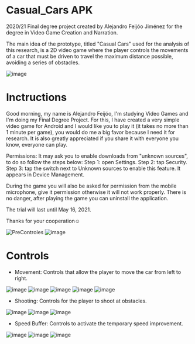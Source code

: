 # Casual_Cars APK

2020/21
Final degree project created by Alejandro Feijóo Jiménez for the degree in Video Game Creation and Narration.

The main idea of the prototype, titled "Casual Cars" used for the analysis of this research, is a 2D video game where the player controls the movements of a car that must be driven to travel the maximum distance possible, avoiding a series of obstacles. 

![image](https://user-images.githubusercontent.com/46814661/140646412-a638f428-99b9-4733-90cd-f441222cfefc.png)

# Inctructions

Good morning, my name is Alejandro Feijóo, I'm studying Video Games and I'm doing my Final Degree Project. For this, I have created a very simple video game for Android and I would like you to play it (it takes no more than 1 minute per game), you would do me a big favor because I need it for research. It is also greatly appreciated if you share it with everyone you know, everyone can play.

Permissions:
It may ask you to enable downloads from "unknown sources", to do so follow the steps below: 
Step 1: open Settings. Step 2: tap Security. Step 3: tap the switch next to Unknown sources to enable this feature. It appears in Device Management.

During the game you will also be asked for permission from the mobile microphone, give it permission otherwise it will not work properly. There is no danger, after playing the game you can uninstall the application.

The trial will last until May 16, 2021.

Thanks for your cooperation☺

![PreControles](https://user-images.githubusercontent.com/46814661/140646537-692e7b02-3412-47fe-b73e-7cbf75dae1e6.png)
![image](https://user-images.githubusercontent.com/46814661/140646446-69b3232a-452f-4efb-9009-83ff559c883a.png)

# Controls

- Movement: Controls that allow the player to move the car from left to right.

![image](https://user-images.githubusercontent.com/46814661/140646593-78dd0d16-eab1-470a-82da-a7113b88489b.png)
![image](https://user-images.githubusercontent.com/46814661/140646599-f94d4639-9301-476f-9b1e-a03a6b6e65f9.png)
![image](https://user-images.githubusercontent.com/46814661/140646603-28c05a7e-16aa-4eb3-8fb4-8cdb6d382157.png)
![image](https://user-images.githubusercontent.com/46814661/140646604-9efff05c-150b-4d2a-9dd7-cd2da154c6ce.png)
![image](https://user-images.githubusercontent.com/46814661/140646612-b6bba64b-42c2-4d90-9de5-f22e01a5f34a.png)

- Shooting: Controls for the player to shoot at obstacles.

![image](https://user-images.githubusercontent.com/46814661/140646616-01bfdd05-66aa-4cec-847b-e2ad2b8fbb55.png)
![image](https://user-images.githubusercontent.com/46814661/140646617-926d816a-0077-4ad2-8972-3cbbb0b0814e.png)
![image](https://user-images.githubusercontent.com/46814661/140646619-32590c75-4e43-4382-96ae-da67760603c1.png)

- Speed Buffer: Controls to activate the temporary speed improvement.

![image](https://user-images.githubusercontent.com/46814661/140646623-37400739-1c6d-4310-9039-eb336a81ee54.png)
![image](https://user-images.githubusercontent.com/46814661/140646625-a69d44dc-de52-4ab6-b20c-a8167736c268.png)
![image](https://user-images.githubusercontent.com/46814661/140646627-15a3a69c-1e67-4462-bba1-95c96b9a2bc8.png)
